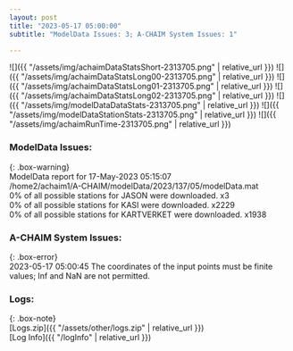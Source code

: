 ```yaml
---
layout: post
title: "2023-05-17 05:00:00"
subtitle: "ModelData Issues: 3; A-CHAIM System Issues: 1"

---
```


![]({{ "/assets/img/achaimDataStatsShort-2313705.png" | relative_url }})
![]({{ "/assets/img/achaimDataStatsLong00-2313705.png" | relative_url }})
![]({{ "/assets/img/achaimDataStatsLong01-2313705.png" | relative_url }})
![]({{ "/assets/img/achaimDataStatsLong02-2313705.png" | relative_url }})
![]({{ "/assets/img/modelDataDataStats-2313705.png" | relative_url }})
![]({{ "/assets/img/modelDataStationStats-2313705.png" | relative_url }})
![]({{ "/assets/img/achaimRunTime-2313705.png" | relative_url }})


### ModelData Issues:  
  
{: .box-warning}  
 ModelData report for 17-May-2023 05:15:07   
 /home2/achaim1/A-CHAIM/modelData/2023/137/05/modelData.mat   
 0% of all possible stations for JASON were downloaded. x3   
 0% of all possible stations for KASI were downloaded. x2229   
 0% of all possible stations for KARTVERKET were downloaded. x1938   
  
### A-CHAIM System Issues:  
  
{: .box-error}  
2023-05-17 05:00:45 The coordinates of the input points must be finite values; Inf and NaN are not permitted.  

### Logs:  
  
{: .box-note}  
[Logs.zip]({{ "/assets/other/logs.zip" | relative_url }})  
[Log Info]({{ "/logInfo" | relative_url }})  
